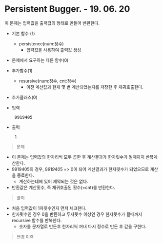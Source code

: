 # Persistent Bugger. - 19. 06. 20

이 문제는 입력값을 출력값의 형태로 만들어 반환한다.

- 기본 함수 (1)
  - persistence(num:정수)
    - 입력값을 사용하여 출력값 생성
- 문제에서 요구하는 다른 함수(0)
- 추가함수(1) 
  - resursive(num:정수, cnt:정수)
    - 이전 계산값과 현재 몇 번 계산되었는지를 저장한 후 재귀호출한다.
- 추가클래스(0)


- 입력
  <pre> 9919405 </pre>
 
- 출력
  <pre> 1 </pre>

> 문제
  - 이 문제는 입력값의 한자리씩 모두 곱한 후 계산결과가 한자릿수가 될때까지 반복계산한다.
  - 9919405의 경우, 9*9*1*9*4*0*5 => 0이 되어 계산결과가 한자릿수가 되었으므로 계산을 종료한다.
    - 계산하는데에 있어 제약되는 것은 없다.
  - 반환값은 계산횟수, 즉 재귀호출된 횟수(=cnt)를 반환한다.

> 풀이
  - 처음 입력값이 1자릿수인지 먼저 체크한다.
  - 한자릿수인 경우 0을 반환하고 두자릿수 이상인 경우 한자릿수가 될때까지 recursive 함수를 반복한다.
    - 숫자를 문자열로 만든후 한자리씩 꺼내 다시 정수로 만든 후 값을 구한다.
  

>변경 이력